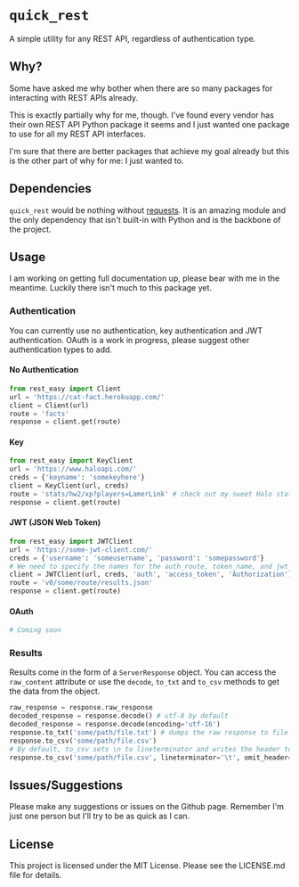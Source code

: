 
# `quick_rest`
A simple utility for any REST API, regardless of authentication type.

## Why?
Some have asked me why bother when there are so many packages for interacting with REST APIs already.

This is exactly partially why for me, though. I've found every vendor has their own REST API Python package it seems and I just wanted one package to use for all my REST API interfaces.

I'm sure that there are better packages that achieve my goal already but this is the other part of why for me: I just wanted to.

## Dependencies
`quick_rest` would be nothing without [requests](https://pypi.org/project/requests/). It is an amazing module and the only dependency that isn't built-in with Python and is the backbone of the project.

## Usage
I am working on getting full documentation up, please bear with me in the meantime. Luckily there isn't much to this package yet.

### Authentication
You can currently use no authentication, key authentication and JWT authentication. OAuth is a work in progress, please suggest other authentication types to add.

#### No Authentication
``` python
from rest_easy import Client
url = 'https://cat-fact.herokuapp.com/'
client = Client(url)
route = 'facts'
response = client.get(route)
```
#### Key
``` python
from rest_easy import KeyClient
url = 'https://www.haloapi.com/'
creds = {'keyname': 'somekeyhere'}
client = KeyClient(url, creds)
route = 'stats/hw2/xp?players=LamerLink' # check out my sweet Halo stats
response = client.get(route)
```
#### JWT (JSON Web Token)
``` python
from rest_easy import JWTClient
url = 'https://some-jwt-client.com/'
creds = {'username': 'someusername', 'password': 'somepassword'}
# We need to specify the names for the auth_route, token_name, and jwt_key_name.
client = JWTClient(url, creds, 'auth', 'access_token', 'Authorization')
route = 'v0/some/route/results.json'
response = client.get(route)
```
#### OAuth
``` python
# Coming soon
```
### Results
Results come in the form of a `ServerResponse` object. You can access the `raw_content` attribute or use the `decode`, `to_txt` and `to_csv` methods to get the data from the object.

``` python
raw_response = response.raw_response
decoded_response = response.decode() # utf-8 by default
decoded_response = response.decode(encoding='utf-16')
response.to_txt('some/path/file.txt') # dumps the raw response to file
response.to_csv('some/path/file.csv')
# By default, to_csv sets \n to lineterminator and writes the header to file
response.to_csv('some/path/file.csv', lineterminator='\t', omit_header=True)
```

## Issues/Suggestions
Please make any suggestions or issues on the Github page. Remember I'm just one person but I'll try to be as quick as I can.

## License
This project is licensed under the MIT License. Please see the LICENSE.md file for details.
